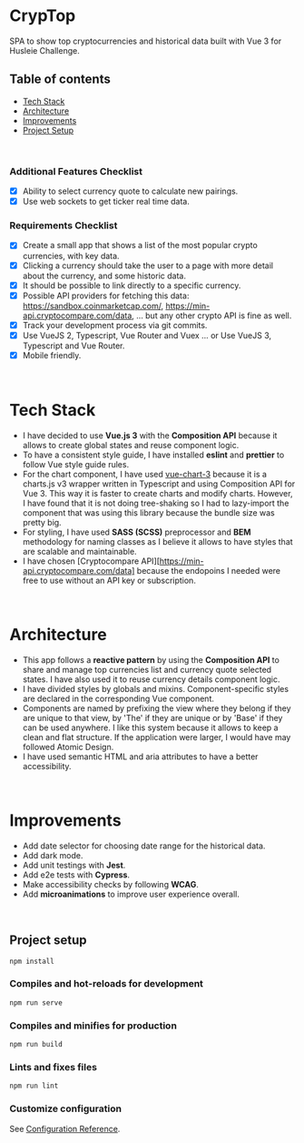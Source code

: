 # CrypTop

SPA to show top cryptocurrencies and historical data built with Vue 3 for Husleie Challenge. 

## Table of contents
* [Tech Stack](#tech-stack)
* [Architecture](#architecture)
* [Improvements](#improvements)
* [Project Setup](#project-setup)

<br/>

### Additional Features Checklist

- [x] Ability to select currency quote to calculate new pairings.
- [x] Use web sockets to get ticker real time data.
### Requirements Checklist

- [x] Create a small app that shows a list of the most popular crypto currencies, with key data.
- [x] Clicking a currency should take the user to a page with more detail about the currency, and some historic data.
- [x] It should be possible to link directly to a specific currency.
- [x] Possible API providers for fetching this data: https://sandbox.coinmarketcap.com/, https://min-api.cryptocompare.com/data, … but any other crypto API is fine as well. 
- [x] Track your development process via git commits.
- [x] Use VueJS 2, Typescript, Vue Router and Vuex … or Use VueJS 3, Typescript and Vue Router.
- [x] Mobile friendly.

<br/>

# Tech Stack
- I have decided to use **Vue.js 3** with the **Composition API** because it allows to create global states and reuse component logic. 
- To have a consistent style guide, I have installed **eslint** and **prettier** to follow Vue style guide rules.
- For the chart component, I have used [vue-chart-3](https://github.com/victorgarciaesgi/vue-chart-3) because it is a charts.js v3 wrapper written in Typescript and using Composition API for Vue 3. This way it is faster to create charts and modify charts. However, I have found that it is not doing tree-shaking so I had to lazy-import the component that was using this library because the bundle size was pretty big.
- For styling, I have used **SASS (SCSS)** preprocessor and **BEM** methodology for naming classes as I believe it allows to have styles that are scalable and maintainable.
- I have chosen [Cryptocompare API][https://min-api.cryptocompare.com/data] because the endopoins I needed were free to use without an API key or subscription.

<br/>

# Architecture
- This app follows a **reactive pattern** by using the **Composition API** to share and manage top currencies list and currency quote selected states. I have also used it to reuse currency details component logic. 
- I have divided styles by globals and mixins. Component-specific styles are declared in the corresponding Vue component. 
- Components are named by prefixing the view where they belong if they are unique to that view, by 'The' if they are unique or by 'Base' if they can be used anywhere. I like this system because it allows to keep a clean and flat structure. If the application were larger, I would have may followed Atomic Design.
- I have used semantic HTML and aria attributes to have a better accessibility.

<br/>

# Improvements
- Add date selector for choosing date range for the historical data. 
- Add dark mode.
- Add unit testings with **Jest**.
- Add e2e tests with **Cypress**.
- Make accessibility checks by following **WCAG**. 
- Add **microanimations** to improve user experience overall.

<br/>


## Project setup
```
npm install
```

### Compiles and hot-reloads for development
```
npm run serve
```

### Compiles and minifies for production
```
npm run build
```

### Lints and fixes files
```
npm run lint
```

### Customize configuration
See [Configuration Reference](https://cli.vuejs.org/config/).
